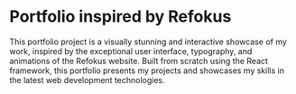 # Portfolio inspired by Refokus

This portfolio project is a visually stunning and interactive showcase of my work, inspired by the exceptional user interface, typography, and animations of the Refokus website. Built from scratch using the React framework, this portfolio presents my projects and showcases my skills in the latest web development technologies.


